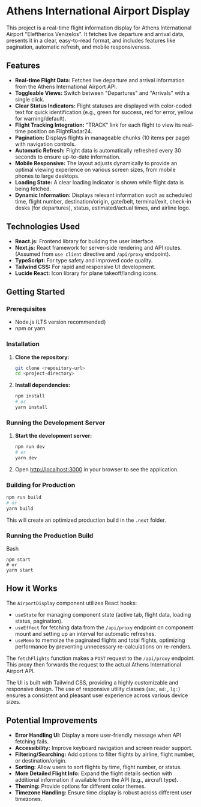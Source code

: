 

# Athens International Airport Display

This project is a real-time flight information display for Athens International Airport "Eleftherios Venizelos". It fetches live departure and arrival data, presents it in a clear, easy-to-read format, and includes features like pagination, automatic refresh, and mobile responsiveness.

## Features

* **Real-time Flight Data:** Fetches live departure and arrival information from the Athens International Airport API.
* **Toggleable Views:** Switch between "Departures" and "Arrivals" with a single click.
* **Clear Status Indicators:** Flight statuses are displayed with color-coded text for quick identification (e.g., green for success, red for error, yellow for warning/default).
* **Flight Tracking Integration:** "TRACK" link for each flight to view its real-time position on FlightRadar24.
* **Pagination:** Displays flights in manageable chunks (10 items per page) with navigation controls.
* **Automatic Refresh:** Flight data is automatically refreshed every 30 seconds to ensure up-to-date information.
* **Mobile Responsive:** The layout adjusts dynamically to provide an optimal viewing experience on various screen sizes, from mobile phones to large desktops.
* **Loading State:** A clear loading indicator is shown while flight data is being fetched.
* **Dynamic Information:** Displays relevant information such as scheduled time, flight number, destination/origin, gate/belt, terminal/exit, check-in desks (for departures), status, estimated/actual times, and airline logo.

## Technologies Used

* **React.js:** Frontend library for building the user interface.
* **Next.js:** React framework for server-side rendering and API routes. (Assumed from `use client` directive and `/api/proxy` endpoint).
* **TypeScript:** For type safety and improved code quality.
* **Tailwind CSS:** For rapid and responsive UI development.
* **Lucide React:** Icon library for plane takeoff/landing icons.

## Getting Started

### Prerequisites

* Node.js (LTS version recommended)
* npm or yarn

### Installation

1.  **Clone the repository:**

    ```bash
    git clone <repository-url>
    cd <project-directory>
    ```

2.  **Install dependencies:**

    ```bash
    npm install
    # or
    yarn install
    ```

### Running the Development Server

1.  **Start the development server:**

    ```bash
    npm run dev
    # or
    yarn dev
    ```

2.  Open [http://localhost:3000](http://localhost:3000) in your browser to see the application.

### Building for Production

```bash
npm run build
# or
yarn build

```

This will create an optimized production build in the `.next` folder.

### Running the Production Build

Bash

```
npm start
# or
yarn start

```

## How it Works

The `AirportDisplay` component utilizes React hooks:

-   `useState` for managing component state (active tab, flight data, loading status, pagination).
-   `useEffect` for fetching data from the `/api/proxy` endpoint on component mount and setting up an interval for automatic refreshes.
-   `useMemo` to memoize the paginated flights and total flights, optimizing performance by preventing unnecessary re-calculations on re-renders.

The `fetchFlights` function makes a `POST` request to the `/api/proxy` endpoint. This proxy then forwards the request to the actual Athens International Airport API.

The UI is built with Tailwind CSS, providing a highly customizable and responsive design. The use of responsive utility classes (`sm:`, `md:`, `lg:`) ensures a consistent and pleasant user experience across various device sizes.

## Potential Improvements

-   **Error Handling UI:** Display a more user-friendly message when API fetching fails.
-   **Accessibility:** Improve keyboard navigation and screen reader support.
-   **Filtering/Searching:** Add options to filter flights by airline, flight number, or destination/origin.
-   **Sorting:** Allow users to sort flights by time, flight number, or status.
-   **More Detailed Flight Info:** Expand the flight details section with additional information if available from the API (e.g., aircraft type).
-   **Theming:** Provide options for different color themes.
-   **Timezone Handling:** Ensure time display is robust across different user timezones.
